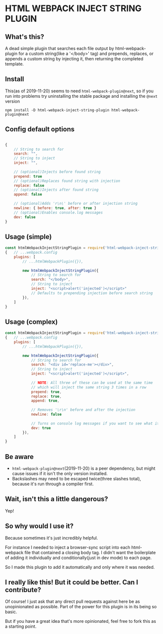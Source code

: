 # HTML WEBPACK INJECT STRING PLUGIN
## What's this?
A dead simple plugin that searches each file output by html-webpack-plugin for a custom string(like a '\</body\>' tag) and prepends, replaces, or appends a custom string by injecting it, then returning the completed template.

## Install
This(as of 2019-11-20) seems to need `html-webpack-plugin@next`, so if you run into problems try uninstalling the stable package and installing the `@next` version

`npm install -D html-webpack-inject-string-plugin html-webpack-plugin@next`

## Config default options 
```javascript

{
    // String to search for
    search: "",
    // String to inject
    inject: "",
    
    // (optional)Injects before found string
    prepend: true
    // (optional)Replaces found string with injection
    replace: false
    // (optional)Injects after found string
    append: false
    
    // (optional)Adds 'r\n\' before or after injection string
    newline: { before: true, after: true }
    // (optional)Enables console.log messages
    dev: false
}
```

## Usage (simple)
``` javascript
const htmlWebpackInjectStringPlugin = require('html-webpack-inject-string-plugin');
{   // ...webpack.config
    plugins: [
        // ...htmlWebpackPlugin({}),
         
        new htmlWebpackInjectStringPlugin({
            // String to search for
            search: "</body>",
            // String to inject
            inject: "<script>alert('injected')</script>"
            // Defaults to prepending injection before search string
        }),
    ]
}
```

## Usage (complex)
``` javascript
const htmlWebpackInjectStringPlugin = require('html-webpack-inject-string-plugin');
{   // ...webpack.config
    plugins: [
        // ...htmlWebpackPlugin({}),
        
        new htmlWebpackInjectStringPlugin({
            // String to search for
            search: "<div id='replace-me'></div>",
            // String to inject
            inject: "<script>alert('injected')</script>",
            
            // NOTE: All three of these can be used at the same time
            // which will inject the same string 3 times in a row
            prepend: true,
            replace: true,
            append: true,
            
            // Removes '\r\n' before and after the injection
            newline: false
            
            // Turns on console log messages if you want to see what it's doing
            dev: true
        }),
    ]
}
```

## Be aware
* `html-webpack-plugin@next`(2019-11-20) is a peer dependency, but might cause issues if it isn't the only version installed.
* Backslashes may need to be escaped twice(three slashes total), because it's run through a compiler first. 

## Wait, isn't this a little dangerous?
Yep! 

## So why would I use it?
Because sometimes it's just incredibly helpful. 

For instance I needed to inject a browser-sync script into each html-webpack file that contained a closing body tag.
I didn't want the boilerplate of adding it individually and conditionally(just in dev mode) to each page.

So I made this plugin to add it automatically and only where it was needed. 

## I really like this! But it could be better. Can I contribute?
Of course! I just ask that any direct pull requests against here be as unopinionated as possible. 
Part of the power for this plugin is in its being so basic.

But if you have a great idea that's more opinionated, feel free to fork this as a starting point.
